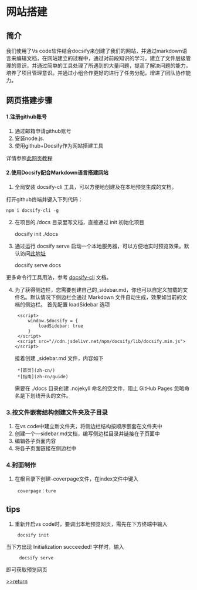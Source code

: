 # 网站搭建

## 简介

我们使用了Vs code软件结合docsify来创建了我们的网站，并通过markdown语言来编辑文档，在网站建立的过程中，通过对前段知识的学习，建立了文件层级管理的意识，并通过简单的工具处理了所遇到的大量问题，提高了解决问题的能力，培养了项目管理意识。并通过小组合作更好的进行了任务分配，增进了团队协作能力。

## 网页搭建步骤
#### 1.注册github账号
1. 通过邮箱申请github账号
2. 安装node.js.
3. 使用github+Docsify作为网站搭建工具

详情参照[此网页教程](https://www.nexmaker.com/doc/1projectmanage/github&docsify.html)


#### 2.使用Docsify配合Markdown语言搭建网站
1. 全局安装  docsify-cli 工具，可以方便地创建及在本地预览生成的文档。

打开github终端并键入下列代码：
    
    npm i docsify-cli -g

2. 在项目的./docs 目录里写文档，直接通过 init 初始化项目

    docsify init ./docs

3. 通过运行 docsify serve 启动一个本地服务器，可以方便地实时预览效果。默认访问[此地址]( http://localhost:3000)
    
    docsify serve docs

更多命令行工具用法，参考 [docsify-cli](https://github.com/docsifyjs/docsify-cli) 文档。

4. 为了获得侧边栏，您需要创建自己的_sidebar.md，你也可以自定义加载的文件名。默认情况下侧边栏会通过 Markdown 文件自动生成，效果如当前的文档的侧边栏。
    首先配置 loadSidebar 选项
        <!-- index.html -->

        <script>
            window.$docsify = {
                loadSidebar: true
            }
        </script>
        <script src="//cdn.jsdelivr.net/npm/docsify/lib/docsify.min.js"></script>
    接着创建 _sidebar.md 文件，内容如下
        <!-- docs/_sidebar.md -->

        *[首页](zh-cn/)
        *[指南](zh-cn/guide)
    需要在 ./docs 目录创建 .nojekyll 命名的空文件，阻止 GitHub Pages 忽略命名是下划线开头的文件。

### 3.按文件嵌套结构创建文件夹及子目录
1. 在vs code中建立新文件夹，将侧边栏结构按顺序嵌套在文件夹中
2. 创建一个—sidebar.md文档，编写侧边栏目录并链接在子页面中
3. 编辑各子页面内容
4. 将各子页面链接在侧边栏中

### 4.封面制作
1. 在根目录下创建-coverpage文件，在index文件中键入 

        coverpage：ture




## tips
1. 重新开启vs code时，要调出本地预览网页，需先在下方终端中输入

        docsify init

 当下方出现  Initialization succeeded! 字样时，输入
    
         docsify serve 
即可获取预览网页



[>>return](/)